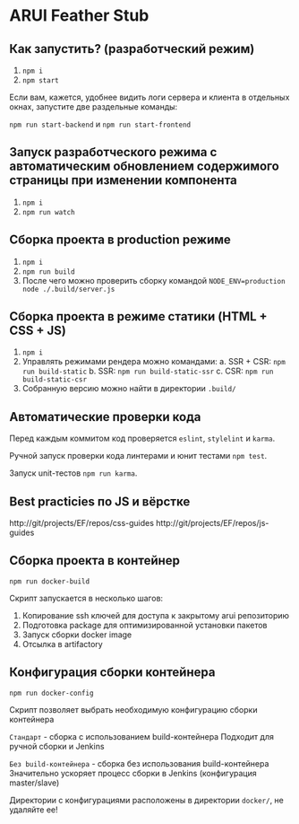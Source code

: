 ARUI Feather Stub
=================

Как запустить? (разработческий режим)
-------------------------------------

1. `npm i`
2. `npm start`

Если вам, кажется, удобнее видить логи сервера и клиента в отдельных окнах, запустите две раздельные команды:

`npm run start-backend` и `npm run start-frontend`

Запуск разработческого режима с автоматическим обновлением содержимого страницы при изменении компонента
--------------------------------------------------------------------------------------------------------

1. `npm i`
2. `npm run watch`

Сборка проекта в production режиме
----------------------------------

1. `npm i`
2. `npm run build`
3. После чего можно проверить сборку командой `NODE_ENV=production node ./.build/server.js`

Сборка проекта в режиме статики (HTML + CSS + JS)
-------------------------------------------------

1. `npm i`
2. Управлять режимами рендера можно командами:
    a. SSR + CSR: `npm run build-static`
    b. SSR: `npm run build-static-ssr`
    c. CSR: `npm run build-static-csr`
3. Собранную версию можно найти в директории `.build/`

Автоматические проверки кода
----------------------------

Перед каждым коммитом код проверяется `eslint`, `stylelint` и `karma`.

Ручной запуск проверки кода линтерами и юнит тестами `npm test`.

Запуск unit-тестов `npm run karma`.


Best practicies по JS и вёрстке
-------------------------------

http://git/projects/EF/repos/css-guides
http://git/projects/EF/repos/js-guides

Сборка проекта в контейнер
--------------------------

`npm run docker-build`

Скрипт запускается в несколько шагов:

1. Копирование ssh ключей для доступа к закрытому arui репозиторию
2. Подготовка package для оптимизированной установки пакетов
3. Запуск сборки docker image
4. Отсылка в artifactory

Конфигурация сборки контейнера
--------------------------

`npm run docker-config`

Скрипт позволяет выбрать необходимую конфигурацию сборки контейнера

`Стандарт` - сборка с использованием build-контейнера
Подходит для ручной сборки и Jenkins

`Без build-контейнера` - сборка без использования build-контейнера
Значительно ускоряет процесс сборки в Jenkins (конфигурация master/slave)

Директории с конфигурациями расположены в директории `docker/`, не удаляйте ее!
